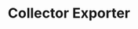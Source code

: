 ---
title: Collector Exporter
registryType: exporter
isThirdParty: false
tags:
  - Node.js
  - exporter
repo: https://github.com/open-telemetry/opentelemetry-js/tree/master/packages/opentelemetry-exporter-collector
license: Apache 2.0
description: The OpenTelemetry Collector Exporter for Node.js.
authors: OpenTelemetry Authors
otVersion: latest
---